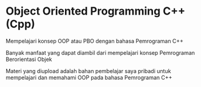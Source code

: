 # Object Oriented Programming C++ (Cpp)

Mempelajari konsep OOP atau PBO dengan bahasa Pemrograman C++

Banyak manfaat yang dapat diambil dari
mempelajari konsep Pemrograman Berorientasi Objek 

Materi yang diupload adalah bahan pembelajar saya pribadi untuk
mempelajari dan memahami OOP pada bahasa Pemrograman C++